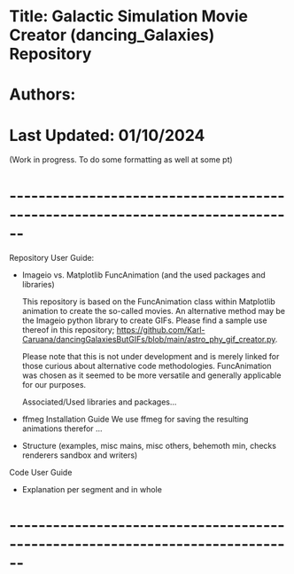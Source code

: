 # Title:           Galactic Simulation Movie Creator (dancing_Galaxies) Repository
# Authors:         
# Last Updated:    01/10/2024

(Work in progress. To do some formatting as well at some pt)

# ------------------------------------------------------------------------------

Repository User Guide:

- Imageio vs. Matplotlib FuncAnimation (and the used packages and libraries)
  
    This repository is based on the FuncAnimation class within Matplotlib animation to create the so-called movies. An alternative method may be the Imageio python library to create GIFs. Please find a sample use thereof in this repository; https://github.com/Karl-Caruana/dancingGalaxiesButGIFs/blob/main/astro_phy_gif_creator.py.

    Please note that this is not under development and is merely linked for those curious about alternative code methodologies. FuncAnimation was chosen as it seemed to be more versatile and generally applicable for our purposes.

    Associated/Used libraries and packages...
  
- ffmeg Installation Guide
     We use ffmeg for saving the resulting animations therefor ...
  
- Structure (examples, misc mains, misc others, behemoth min, checks renderers sandbox and writers)

Code User Guide

   - Explanation per segment and in whole

# ------------------------------------------------------------------------------
